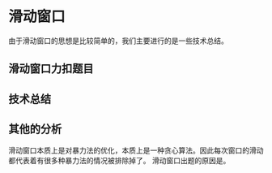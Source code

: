 # 滑动窗口

由于滑动窗口的思想是比较简单的，我们主要进行的是一些技术总结。

## 滑动窗口力扣题目


## 技术总结

## 其他的分析

滑动窗口本质上是对暴力法的优化，本质上是一种贪心算法。因此每次窗口的滑动都代表着有很多种暴力法的情况被排除掉了。
滑动窗口出题的原因是。
